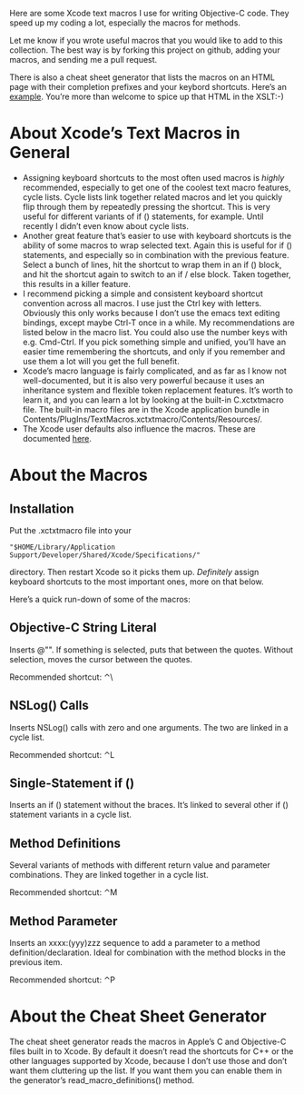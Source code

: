 Here are some Xcode text macros I use for writing Objective-C code.
They speed up my coding a lot, especially the macros for methods.

Let me know if you wrote useful macros that you would like to add
to this collection. The best way is by forking this project on github,
adding your macros, and sending me a pull request.

There is also a cheat sheet generator that lists the macros on an HTML
page with their completion prefixes and your keybord shortcuts.
Here’s an [example](http://www.entropy.ch/software/macosx/xcode-macro-cheat-sheet.html).
You’re more than welcome to spice up that HTML in the XSLT:-)


About Xcode’s Text Macros in General
====================================

* Assigning keyboard shortcuts to the most often used macros is *highly*
  recommended, especially to get one of the coolest text macro features,
  cycle lists. Cycle lists link together related macros and let you
  quickly flip through them by repeatedly pressing the shortcut. This
  is very useful for different variants of if () statements, for example.
  Until recently I didn’t even know about cycle lists.
* Another great feature that’s easier to use with keyboard shortcuts is
  the ability of some macros to wrap selected text. Again this is useful
  for if () statements, and especially so in combination with the previous
  feature. Select a bunch of lines, hit the shortcut to wrap them in an
  if () block, and hit the shortcut again to switch to an if / else block.
  Taken together, this results in a killer feature.
* I recommend picking a simple and consistent keyboard shortcut convention
  across all macros. I use just the Ctrl key with letters. Obviously
  this only works because I don’t use the emacs text editing bindings,
  except maybe Ctrl-T once in a while. My recommendations are listed below
  in the macro list. You could also use the number keys with e.g. Cmd-Ctrl.
  If you pick something simple and unified, you’ll have an easier time
  remembering the shortcuts, and only if you remember and use them a lot
  will you get the full benefit.
* Xcode’s macro language is fairly complicated, and as far as I know not
  well-documented, but it is also very powerful because it uses an inheritance
  system and flexible token replacement features. It’s worth to learn it,
  and you can learn a lot by looking at the built-in C.xctxtmacro file.
  The built-in macro files are in the Xcode application bundle in
  Contents/PlugIns/TextMacros.xctxtmacro/Contents/Resources/.
* The Xcode user defaults also influence the macros. These are documented
  [here](http://developer.apple.com/mac/library/documentation/DeveloperTools/Reference/XcodeUserDefaultRef/100-Xcode_User_Defaults/UserDefaultRef.html#//apple_ref/doc/uid/TP40005535-CH3-SW40).


About the Macros
================

Installation
------------

Put the .xctxtmacro file into your

    "$HOME/Library/Application Support/Developer/Shared/Xcode/Specifications/"

directory. Then restart Xcode so it picks them up. *Definitely* assign keyboard
shortcuts to the most important ones, more on that below.

Here’s a quick run-down of some of the macros:

Objective-C String Literal
--------------------------

Inserts @"". If something is selected, puts that between the quotes.
Without selection, moves the cursor between the quotes.

Recommended shortcut: ⌃\

NSLog() Calls
-------------

Inserts NSLog() calls with zero and one arguments. The two are linked
in a cycle list.

Recommended shortcut: ⌃L

Single-Statement if ()
----------------------

Inserts an if () statement without the braces. It’s linked to several
other if () statement variants in a cycle list.

Method Definitions
------------------

Several variants of methods with different return value and parameter
combinations. They are linked together in a cycle list.

Recommended shortcut: ⌃M

Method Parameter
----------------

Inserts an xxxx:(yyy)zzz sequence to add a parameter to a method
definition/declaration. Ideal for combination with the method
blocks in the previous item.

Recommended shortcut: ⌃P


About the Cheat Sheet Generator
===============================

The cheat sheet generator reads the macros in Apple’s C and
Objective-C files built in to Xcode. By default it doesn’t
read the shortcuts for C++ or the other languages supported
by Xcode, because I don’t use those and don’t want them cluttering
up the list. If you want them you can enable them in the generator’s
read_macro_definitions() method.

